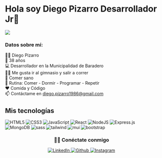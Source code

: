 # Hola soy Diego Pizarro Desarrollador Jr👋

![](https://github.com/halfrost/halfrost/blob/master/icons/header_.png)


### Datos sobre mí:<br>
👨‍💻 Diego Pizarro<br>
🎂 38 años<br>
💻 Desarrollador en la Municipalidad de Baradero<br>
🏋️‍♂️ Me gusta ir al gimnasio y salir a correr<br>
🥗 Comer sano<br>
🔄 Rutina: Comer - Dormir - Programar - Repetir<br>
❤️ Comida y Código<br>
📫 Contáctame en diego.pizarro1986@gmail.com<br>

## Mis tecnologías

<div>
  <img  alt="HTML5" src="https://img.shields.io/badge/html5-%23E34F26.svg?style=for-the-badge&logo=html5&logoColor=white"/>
  <img  alt="CSS3" src="https://img.shields.io/badge/css3-%231572B6.svg?style=for-the-badge&logo=css3&logoColor=white"/>
  <img  alt="JavaScript" src="https://img.shields.io/badge/javascript-%23323330.svg?style=for-the-badge&logo=javascript&logoColor=%23F7DF1E"/>
  <img  alt="React" src="https://img.shields.io/badge/react-%2320232a.svg?style=for-the-badge&logo=react&logoColor=%2361DAFB"/>
  <img  alt="NodeJS" src="https://img.shields.io/badge/node.js-%2343853D.svg?style=for-the-badge&logo=node-dot-js&logoColor=white"/>
  <img  alt="Express.js" src="https://img.shields.io/badge/express.js-%23404d59.svg?style=for-the-badge&logo=express&logoColor=%2361DAFB"/>
  <img  alt="MongoDB" src ="https://img.shields.io/badge/MongoDB-%234ea94b.svg?style=for-the-badge&logo=mongodb&logoColor=white"/>
  <img  alt="sass" src ="https://img.shields.io/badge/Sass-CC6699?style=for-the-badge&logo=sass&logoColor=white"/>
  <img  alt="tailwind" src="https://img.shields.io/badge/Tailwind_CSS-38B2AC?style=for-the-badge&logo=tailwind-css&logoColor=white"/>
  <img  alt="mui" src ="https://img.shields.io/badge/Material--UI-0081CB?style=for-the-badge&logo=material-ui&logoColor=white"/>
  <img  alt="bootstrap" src ="https://img.shields.io/badge/Bootstrap-563D7C?style=for-the-badge&logo=bootstrap&logoColor=white"/>
 
</div>
<div align="center">
<h3> 🤝🏻 Conéctate conmigo </h3>

<a href="https://www.linkedin.com/in/diegoandrespizarro/" target="_blank">
  <img src="https://img.shields.io/badge/linkedin-black?style=flat-square&logo=linkedin" alt="LinkedIn">
</a>
<a href="https://github.com/diegoandrespizarro" target="_blank">
  <img src="https://img.shields.io/badge/github-black?style=flat-square&logo=github" alt="Github">
</a>
<a href="https://www.instagram.com/diegoandrespizarro/" target="_blank">
  <img src="https://img.shields.io/badge/instagram-black?style=flat-square&logo=instagram" alt="Instagram">
</a>
</div>
